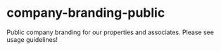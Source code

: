 # company-branding-public
Public company branding for our properties and associates. Please see usage guidelines!
